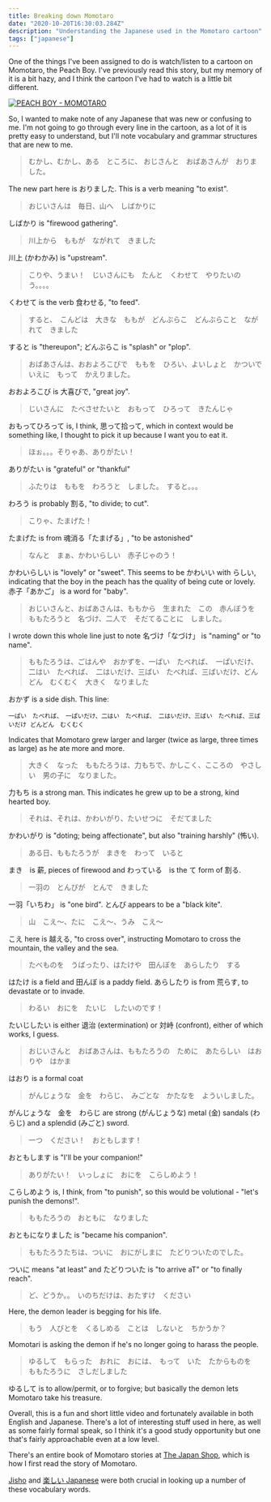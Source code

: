 ```yaml
---
title: Breaking down Momotaro
date: "2020-10-20T16:30:03.284Z"
description: "Understanding the Japanese used in the Momotaro cartoon"
tags: ["japanese"]
---
```


One of the things I've been assigned to do is watch/listen to a cartoon on Momotaro, the Peach Boy.  I've previously
read this story, but my memory of it is a bit hazy, and I think the cartoon I've had to watch is a little bit
different.

[![PEACH BOY - MOMOTARO](https://img.youtube.com/vi/3k75rkB61Bk/0.jpg)](https://www.youtube.com/watch?v=3k75rkB61Bk "PEACH BOY - MOMOTARO")

So, I wanted to make note of any Japanese that was new or confusing to me.  I'm not going to go through every line in the cartoon, as a
lot of it is pretty easy to understand, but I'll note vocabulary and grammar structures that are new to me.

> むかし、むかし、ある　ところに、 おじさんと　おばあさんが　おりました。

The new part here is おりました.  This is a verb meaning "to exist".

> おじいさんは　毎日、山へ　しばかりに

しばかり is "firewood gathering".

> 川上から　ももが　ながれて　きました

川上 (かわかみ) is "upstream".

> こりや、うまい！　じいさんにも　たんと　くわせて　やりたいのう。。。。

くわせて is the verb 食わせる, "to feed".

> すると、　こんどは　大きな　ももが　どんぶらこ　どんぶらこと　ながれて　きました

すると is "thereupon"; どんぶらこ is "splash" or "plop".

> おばあさんは、おおよろこびで　ももを　ひろい、よいしょと　かついで　いえに　もって　かえりました。

おおよろこび is 大喜びで, "great joy".

> じいさんに　たべさせたいと　おもって　ひろって　きたんじゃ

おもってひろって is, I think, 思って拾って, which in context would be something like, I thought to pick it up
because I want you to eat it.

> ほぉ。。。そりゃあ、ありがたい！

ありがたい is "grateful" or "thankful"

> ふたりは　ももを　わろうと　しました。　すると。。。

わろう is probably 割る, "to divide; to cut".

> こりゃ、たまげた！

たまげた is from 魂消る「たまげる」, "to be astonished"

> なんと　まぁ、かわいらしい　赤子じゃのう！

かわいらしい is "lovely" or "sweet".  This seems to be かわいい with らしい, indicating that the boy in the peach
has the quality of being cute or lovely.  赤子「あかご」 is a word for "baby".

> おじいさんと、おばあさんは、ももから　生まれた　この　赤んぼうを　ももたろうと　名づけ、二人で　そだてることに　しました。

I wrote down this whole line just to note 名づけ「なづけ」 is "naming" or "to name".

> ももたろうは、ごはんや　おかずを、一ぱい　たべれば、　一ぱいだけ、二はい　たべれば、　二はいだけ、三ばい　たべれば、三ばいだけ、どんどん　むくむく　大きく　なりました

おかず is a side dish.  This line:

	一ぱい　たべれば、　一ぱいだけ、二はい　たべれば、　二はいだけ、三ばい　たべれば、三ばいだけ どんどん　むくむく

Indicates that Momotaro grew larger and larger (twice as large, three times as large) as he ate more and more.

> 大きく　なった　ももたろうは、力もちで、かしこく、こころの　やさしい　男の子に　なりました。

力もち is a strong man.  This indicates he grew up to be a strong, kind hearted boy.

> それは、それは、かわいがり、たいせつに　そだてました

かわいがり is "doting; being affectionate", but also "training harshly" (怖い).

> ある日、ももたろうが　まきを　わって　いると

まき　is 薪, pieces of firewood and わっている　is the て form of 割る.

> 一羽の　とんびが　とんで　きました

一羽「いちわ」 is "one bird".  とんび appears to be a "black kite".

> 山　こえ～、たに　こえ～、うみ　こえ～

こえ here is 越える, "to cross over", instructing Momotaro to cross the mountain, the valley and the sea.

> たべものを　うばったり、はたけや　田んぼを　あらしたり　する

はたけ is a field and 田んぼ is a paddy field. あらしたり is from 荒らす, to devastate or to invade.

> わるい　おにを　たいじ　したいのです！

たいじしたい is either 退治 (extermination) or 対峙 (confront), either of which works, I guess.

> おじいさんと　おばあさんは、ももたろうの　ために　あたらしい　はおりや　はかま

はおり is a formal coat

> がんじょうな　金を　わらじ、　みごとな　かたなを　よういしました。

がんじょうな　金を　わらじ are strong (がんじょうな) metal (金) sandals (わらじ) and a splendid (みごと) sword.

> 一つ　ください！　おともします！

おともします is "I'll be your companion!"

> ありがたい！　いっしょに　おにを　こらしめよう！

こらしめよう is, I think, from "to punish", so this would be volutional - "let's punish the demons!".

> ももたろうの　おともに　なりました

おともになりました is "became his companion".

> ももたろうたちは、ついに　おにがしまに　たどりついたのでした。

ついに means "at least" and たどりついた is "to arrive aT" or "to finally reach".

> ど、どうか。。　いのちだけは、おたすけ　ください

Here, the demon leader is begging for his life.

> もう　人びとを　くるしめる　ことは　しないと　ちかうか？

Momotari is asking the demon if he's no longer going to harass the people.

> ゆるして　もらった　おれに　おには、　もって　いた　たからものを　ももたろうに　さしだしました

ゆるして is to allow/permit, or to forgive; but basically the demon lets Momotaro take his treasure.

Overall, this is a fun and short little video and fortunately available in both English and Japanese.  There's a lot
of interesting stuff used in here, as well as some fairly formal speak, so I think it's a good study opportunity
but one that's fairly approachable even at a low level.

There's an entire book of Momotaro stories at [The Japan Shop](https://www.thejapanshop.com/products/complete-japanese-reader-collection), which
is how I first read the story of Momotaro.

[Jisho](https://jisho.org) and [楽しい Japanese](https://www.tanoshiijapanese.com/home/) were both crucial in looking up
a number of these vocabulary words.